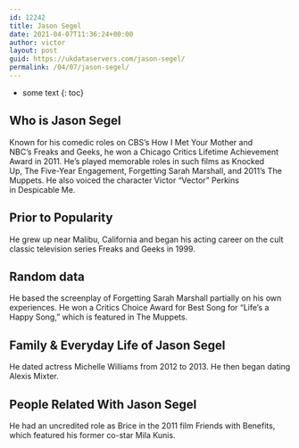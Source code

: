 ```yaml
---
id: 12242
title: Jason Segel
date: 2021-04-07T11:36:24+00:00
author: victor
layout: post
guid: https://ukdataservers.com/jason-segel/
permalink: /04/07/jason-segel/
---
```


* some text
{: toc}


## Who is Jason Segel



Known for his comedic roles on CBS&#8217;s How I Met Your Mother and NBC&#8217;s Freaks and Geeks, he won a Chicago Critics Lifetime Achievement Award in 2011. He&#8217;s played memorable roles in such films as Knocked Up, The Five-Year Engagement, Forgetting Sarah Marshall, and 2011&#8217;s The Muppets. He also voiced the character Victor &#8220;Vector&#8221; Perkins in Despicable Me.

                
                
                
## Prior to Popularity



He grew up near Malibu, California and began his acting career on the cult classic television series Freaks and Geeks in 1999. 

                
                
                
## Random data



He based the screenplay of Forgetting Sarah Marshall partially on his own experiences. He won a Critics Choice Award for Best Song for &#8220;Life&#8217;s a Happy Song,&#8221; which is featured in The Muppets. 

                
                
                
## Family & Everyday Life of Jason Segel



He dated actress Michelle Williams from 2012 to 2013. He then began dating Alexis Mixter. 

                
                
                
## People Related With Jason Segel



He had an uncredited role as Brice in the 2011 film Friends with Benefits, which featured his former co-star Mila Kunis. 

                
              
            
          
          
          